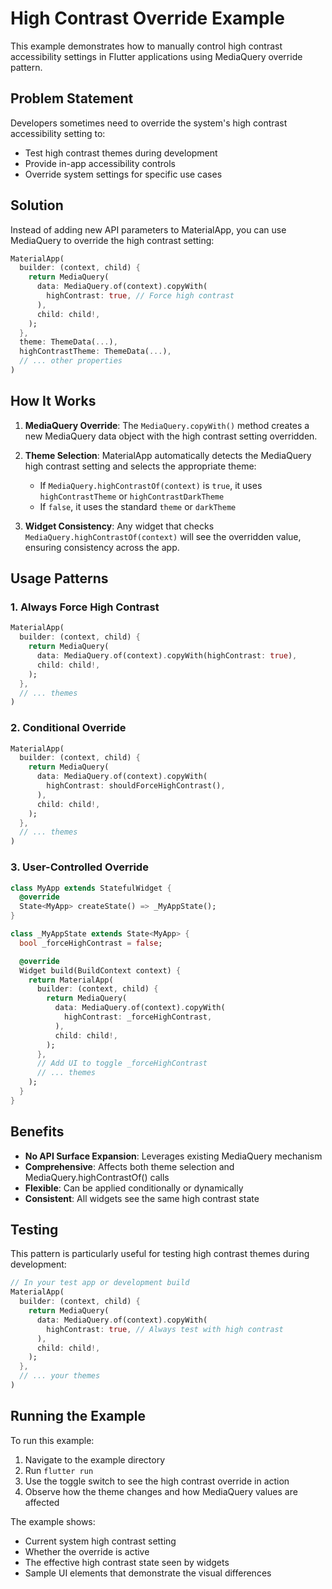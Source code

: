 # High Contrast Override Example

This example demonstrates how to manually control high contrast accessibility settings in Flutter applications using MediaQuery override pattern.

## Problem Statement

Developers sometimes need to override the system's high contrast accessibility setting to:
- Test high contrast themes during development
- Provide in-app accessibility controls
- Override system settings for specific use cases

## Solution

Instead of adding new API parameters to MaterialApp, you can use MediaQuery to override the high contrast setting:

```dart
MaterialApp(
  builder: (context, child) {
    return MediaQuery(
      data: MediaQuery.of(context).copyWith(
        highContrast: true, // Force high contrast
      ),
      child: child!,
    );
  },
  theme: ThemeData(...),
  highContrastTheme: ThemeData(...),
  // ... other properties
)
```

## How It Works

1. **MediaQuery Override**: The `MediaQuery.copyWith()` method creates a new MediaQuery data object with the high contrast setting overridden.

2. **Theme Selection**: MaterialApp automatically detects the MediaQuery high contrast setting and selects the appropriate theme:
   - If `MediaQuery.highContrastOf(context)` is `true`, it uses `highContrastTheme` or `highContrastDarkTheme`
   - If `false`, it uses the standard `theme` or `darkTheme`

3. **Widget Consistency**: Any widget that checks `MediaQuery.highContrastOf(context)` will see the overridden value, ensuring consistency across the app.

## Usage Patterns

### 1. Always Force High Contrast

```dart
MaterialApp(
  builder: (context, child) {
    return MediaQuery(
      data: MediaQuery.of(context).copyWith(highContrast: true),
      child: child!,
    );
  },
  // ... themes
)
```

### 2. Conditional Override

```dart
MaterialApp(
  builder: (context, child) {
    return MediaQuery(
      data: MediaQuery.of(context).copyWith(
        highContrast: shouldForceHighContrast(),
      ),
      child: child!,
    );
  },
  // ... themes
)
```

### 3. User-Controlled Override

```dart
class MyApp extends StatefulWidget {
  @override
  State<MyApp> createState() => _MyAppState();
}

class _MyAppState extends State<MyApp> {
  bool _forceHighContrast = false;

  @override
  Widget build(BuildContext context) {
    return MaterialApp(
      builder: (context, child) {
        return MediaQuery(
          data: MediaQuery.of(context).copyWith(
            highContrast: _forceHighContrast,
          ),
          child: child!,
        );
      },
      // Add UI to toggle _forceHighContrast
      // ... themes
    );
  }
}
```

## Benefits

- **No API Surface Expansion**: Leverages existing MediaQuery mechanism
- **Comprehensive**: Affects both theme selection and MediaQuery.highContrastOf() calls
- **Flexible**: Can be applied conditionally or dynamically
- **Consistent**: All widgets see the same high contrast state

## Testing

This pattern is particularly useful for testing high contrast themes during development:

```dart
// In your test app or development build
MaterialApp(
  builder: (context, child) {
    return MediaQuery(
      data: MediaQuery.of(context).copyWith(
        highContrast: true, // Always test with high contrast
      ),
      child: child!,
    );
  },
  // ... your themes
)
```

## Running the Example

To run this example:

1. Navigate to the example directory
2. Run `flutter run`
3. Use the toggle switch to see the high contrast override in action
4. Observe how the theme changes and how MediaQuery values are affected

The example shows:
- Current system high contrast setting
- Whether the override is active
- The effective high contrast state seen by widgets
- Sample UI elements that demonstrate the visual differences
